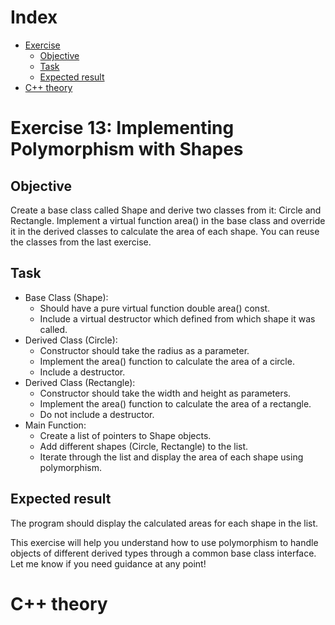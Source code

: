 # Index

- [Exercise](#exercise-13-implementing-polymorphism-with-shapes)
    - [Objective](#objective)
    - [Task](#task)
    - [Expected result](#expected-result)
- [C++ theory](#c-theory)

# Exercise 13: Implementing Polymorphism with Shapes

## Objective
Create a base class called Shape and derive two classes from it: Circle and Rectangle. Implement a virtual function area() in the base class and override it in the derived classes to calculate the area of each shape.
You can reuse the classes from the last exercise.

## Task
- Base Class (Shape): 
  - Should have a pure virtual function double area() const.
  - Include a virtual destructor which defined from which shape it was called.
- Derived Class (Circle):
  - Constructor should take the radius as a parameter.
  - Implement the area() function to calculate the area of a circle.
  - Include a destructor.
- Derived Class (Rectangle):
  - Constructor should take the width and height as parameters.
  - Implement the area() function to calculate the area of a rectangle.
  - Do not include a destructor.
- Main Function:
  - Create a list of pointers to Shape objects.
  - Add different shapes (Circle, Rectangle) to the list.
  - Iterate through the list and display the area of each shape using polymorphism.

## Expected result
The program should display the calculated areas for each shape in the list.

This exercise will help you understand how to use polymorphism to handle objects of different derived types through a common base class interface. Let me know if you need guidance at any point!

# C++ theory
